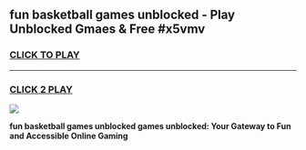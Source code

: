 
## fun basketball games unblocked - Play Unblocked Gmaes & Free #x5vmv
<h3>
<a href="https://news.freeplayer.one?title=fun_basketball_games_unblocked&ref=03M">CLICK TO PLAY</a></h3>
<hr>

<h3>
<a href="https://news.freeplayer.one?title=fun_basketball_games_unblocked&ref=03M">CLICK 2 PLAY</a>
  
</h3>

<a href="https://news.freeplayer.one?title=fun_basketball_games_unblocked&ref=03M"><img src="https://clearcache.store/games.png"></a>


**fun basketball games unblocked games unblocked: Your Gateway to Fun and Accessible Online Gaming**

